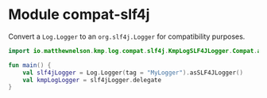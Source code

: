 # Module compat-slf4j

Convert a `Log.Logger` to an `org.slf4j.Logger` for compatibility purposes.

```kotlin
import io.matthewnelson.kmp.log.compat.slf4j.KmpLogSLF4JLogger.Compat.asSLF4JLogger

fun main() {
    val slf4jLogger = Log.Logger(tag = "MyLogger").asSLF4JLogger()
    val kmpLogLogger = slf4jLogger.delegate
}
```
